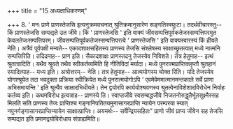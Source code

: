 +++
title = "15 अध्यक्षाधिकरणम्"

+++
8. ' मनः प्राणे प्राणस्तेजसि इत्यनुक्रमवचनात् श्रुतिक्रमानुसारेण सङ्गतिस्स्फुटा। तदर्थवीचारस्तु-- किं प्राणस्तेजसि सम्पद्यते उत जीवे। किं ' प्राणस्तेजसि ' इति वाक्यं जीवसम्पत्तिपूर्वकतेजस्सम्पत्तिपरमुत केवलतेजःसम्पत्तिपरम्। जीवसम्पत्तिपूर्वकतेजस्सम्पत्तिपरत्वे ' प्राणस्तेजसि ' इति वाक्यस्वारस्यं किं हीयते नेति। अत्रैवं पूर्वपक्षी मन्यते-- एकादशाक्षसहितस्य प्राणस्य तेजसि संश्लेषस्य साक्षाच्छ्रुतत्वात् मध्ये नात्मनि सम्पत्तिरिति। तदिदमाह-- प्राण इति। सैकादशाक्षः प्राणस्तदनु तेजस्येव निविशते। तत्र हेतुमाह-- इत्थं श्रुतत्वादिति। यथैव श्रूयते तथैव स्वीकर्तव्यमिति हि नीतिविदां मर्यादा। मध्ये पुनरात्मप्राप्तिक्लृप्तौ श्रुतहानं स्यादित्याह-- मध्य इति। अत्रोत्तरम्-- नेति। तत्र हेतुमाह-- आत्मयोगस्य चोक्त रिति। यदि तेजस्येव योगश्श्रूयेत तदा भवदुक्ता प्रक्रिया स्वीक्रियेत मध्ये पुनरात्मयोगोऽपि ' एवमेवेममात्मानमन्तकाले सर्वे प्राणा अभिसमायन्ति ' इति श्रुत्यैव साक्षादभिधीयते। तेन द्वयोरपि कार्ययोश्श्रवणस्य श्रुतत्वेनाविशेशादविरोधेन निर्वाहः कर्तव्य इति। कथमविरोध इत्यत्राह-- प्राणस्ये ति। स्वाप्तजीवे स्वसम्बद्धजीवे निजतनोरुद्धृतैर्भूतसूक्ष्मैस्सह मिलति सति प्राणस्य तेजः प्राप्तिश्च गङ्गानिपतितयमुनासागरप्राप्ति न्यायेन परम्परया स्यात् नपुनर्गङ्गासागरप्राप्तिन्यायेन साक्षात्प्राप्तिः। अयमर्थः-- सर्वेन्द्रियसहितः" प्राणो जीवं प्राप्य जीवेन सह तेजसि सम्पद्यत इति प्रमाणद्वयोविरोधाय संग्राह्यमिति॥